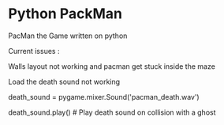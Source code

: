 # Python PackMan

PacMan the Game written on python 

Current issues :

Walls layout not working and pacman get stuck inside the maze
 
 Load the death sound not working 
 
 death_sound = pygame.mixer.Sound('pacman_death.wav') 
 
 death_sound.play()  # Play death sound on collision with a ghost

